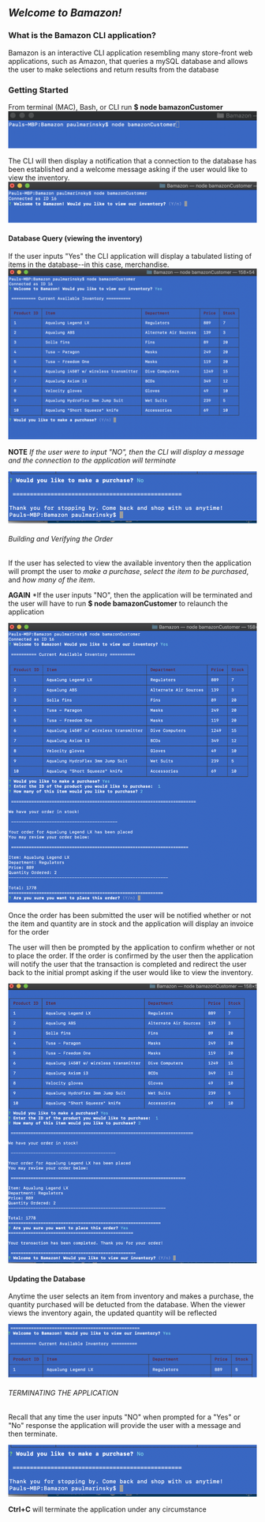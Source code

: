 ## *Welcome to Bamazon!*

### What is the Bamazon CLI application?
Bamazon is an interactive CLI application resembling many store-front web applications, such as Amazon, that queries a mySQL database and allows the user to make selections and return results from the database

### Getting Started
From terminal (MAC), Bash, or CLI run **$ node bamazonCustomer**
![CLI Screenshot 1](screenshots/screenshot1.png "node bamazonCustomer.js")

The CLI will then display a notification that a connection to the database has been established and a welcome message asking if the user would like to view the inventory.
![CLI Screenshot 2](screenshots/screenshot2.png "view inventory y/n")

#### Database Query (viewing the inventory) 
If the user inputs "Yes" the CLI application will display a tabulated listing of items in the database--in this case, merchandise.
![CLI Screenshot 3](screenshots/screenshot3.png "display the inventory")

**NOTE** *If the user were to input "NO", then the CLI will display a message and the connection to the application will terminate*

![CLI Screenshot 7](screenshots/screenshot7.png "User entered NO - Application Terminated")

###### Building and Verifying the Order
If the user has selected to view the available inventory then the application will prompt the user to *make a purchase*, *select the item to be purchased*, and *how many of the item*. 

**AGAIN** *If the user inputs "NO", then the application will be terminated and the user will have to run **$ node bamazonCustomer** to relaunch the application

![CLI Screenshot 4](screenshots/screenshot4.png "verifying user inputs and placing order")

Once the order has been submitted the user will be notified whether or not the item and quantity are in stock and the application will display an invoice for the order

The user will then be prompted by the application to confirm whether or not to place the order. 
If the order is confirmed by the user then the application will notify the user that the transaction is completed and redirect the user back to the initial prompt asking if the user would like to view the inventory.

![CLI Screenshot 5](screenshots/screenshot5.png "Confirming the order")

#### Updating the Database 
Anytime the user selects an item from inventory and makes a purchase, the quantity purchased will be detucted from the database.
When the viewer views the inventory again, the updated quantity will be reflected

![CLI Screenshot 6](screenshots/screenshot6.png "Updating the database")

###### TERMINATING THE APPLICATION
Recall that any time the user inputs "NO" when prompted for a "Yes" or "No" response the application will provide the user with a message and then terminate.

![CLI Screenshot 7](screenshots/screenshot7.png "User entered NO - Application Terminated")

**Ctrl+C** will terminate the application under any circumstance










